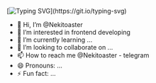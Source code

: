 [![Typing SVG](https://readme-typing-svg.herokuapp.com?color=%2336BCF7&lines=Welcome+to+my+GitHub+page!)](https://git.io/typing-svg)

- 👋 Hi, I’m @Nekitoaster
- 👀 I’m interested in frontend developing
- 🌱 I’m currently learning ...
- 💞️ I’m looking to collaborate on ...
- 📫 How to reach me @Nekitoaster - telegram
- 😄 Pronouns: ...
- ⚡ Fun fact: ...

